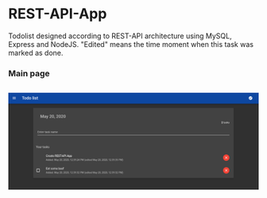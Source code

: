# REST-API-App

Todolist designed according to REST-API architecture using MySQL, Express and NodeJS.
"Edited" means the time moment when this task was marked as done.

### Main page ###
![Image alt](https://github.com/grok21/REST-API-App/raw/master/REST-API.png)  
------------------

